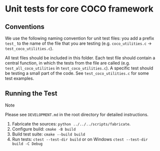 # Unit tests for core COCO framework

## Conventions

We use the following naming convention for unit test files: you add a prefix `test_` to the name of the file that you are testing (e.g. `coco_utilities.c` ->
`test_coco_utilities.c`). 

All test files should be included in this folder. Each test file should contain a central function, in which the tests from the file are called (e.g. `test_all_coco_utilities` in `test_coco_utilities.c`).
A specific test should be testing a small part of the code. See `test_coco_utilities.c` for some test examples.

## Running the Test

> [!NOTE]
>
> Please see `DEVELOPMENT.md` in the root directory for detailed instructions.

1. Fabricate the sources: `python ../../../scripts/fabricate`.
1. Configure build: `cmake -B build`
1. Build test suite: `cmake --build build`
1. Run tests: `ctest --test-dir build` or on Windows `ctest --test-dir build -C Debug`